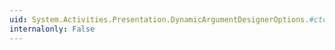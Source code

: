 ```yaml
---
uid: System.Activities.Presentation.DynamicArgumentDesignerOptions.#ctor
internalonly: False
---
```

